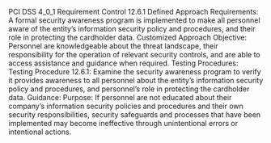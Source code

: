 PCI DSS 4_0_1 Requirement Control 12.6.1 Defined Approach Requirements: A formal security awareness program is implemented to make all personnel aware of the entity’s information security policy and procedures, and their role in protecting the cardholder data. Customized Approach Objective: Personnel are knowledgeable about the threat landscape, their responsibility for the operation of relevant security controls, and are able to access assistance and guidance when required. Testing Procedures: Testing Procedure 12.6.1: Examine the security awareness program to verify it provides awareness to all personnel about the entity’s information security policy and procedures, and personnel’s role in protecting the cardholder data. Guidance: Purpose: If personnel are not educated about their company’s information security policies and procedures and their own security responsibilities, security safeguards and processes that have been implemented may become ineffective through unintentional errors or intentional actions.